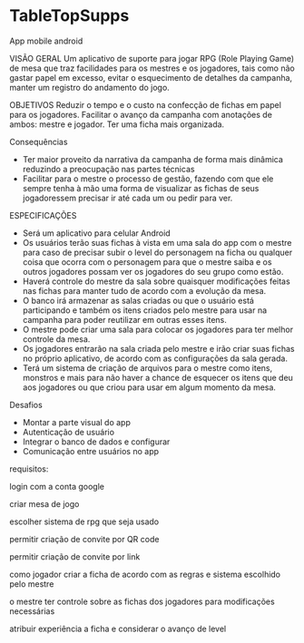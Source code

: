 # TableTopSupps
App mobile android

VISÃO GERAL
Um aplicativo de suporte para jogar RPG (Role Playing Game) de mesa que traz facilidades para os mestres e os jogadores, tais como não gastar papel em excesso,
evitar o esquecimento de detalhes da campanha, manter um registro do andamento do jogo.

OBJETIVOS
Reduzir o tempo e o custo na confecção de fichas em papel para os jogadores.
Facilitar o avanço da campanha com anotações de ambos: mestre e jogador.
Ter uma ficha mais organizada.

Consequências
- Ter maior proveito da narrativa da campanha de forma mais dinâmica reduzindo a preocupação nas partes técnicas
- Facilitar para o mestre o processo de gestão, fazendo com que ele sempre tenha à mão uma forma de visualizar as fichas de seus jogadoressem precisar ir até cada um
ou pedir para ver.

ESPECIFICAÇÕES
- Será um aplicativo para celular Android
- Os usuários terão suas fichas à vista em uma sala do app com o mestre para caso de precisar subir o level do personagem na ficha ou
qualquer coisa que ocorra com o personagem para que o mestre saiba e os outros jogadores possam ver os jogadores do seu grupo como estão.
- Haverá controle do mestre da sala sobre quaisquer modificações feitas nas fichas para manter tudo de acordo com a evolução da mesa.
- O banco irá armazenar as salas criadas ou que o usuário está participando e também os itens criados pelo mestre para usar na campanha para poder reutilizar em outras
esses itens.
- O mestre pode criar uma sala para colocar os jogadores para ter melhor controle da mesa.
- Os jogadores entrarão na sala criada pelo mestre e irão criar suas fichas no próprio aplicativo, de acordo com as configurações da sala gerada.
- Terá um sistema de criação de arquivos para o mestre como itens, monstros e mais para não haver a chance de esquecer os itens que deu aos jogadores ou
que criou para usar em algum momento da mesa.

Desafios
- Montar a parte visual do app
- Autenticação de usuário
- Integrar o banco de dados e configurar
- Comunicação entre usuários no app

requisitos:

login com a conta google

criar mesa de jogo

escolher sistema de rpg que seja usado

permitir criação de convite por QR code

permitir criação de convite por link

como jogador criar a ficha de acordo com as regras e sistema escolhido pelo mestre

o mestre ter controle sobre as fichas dos jogadores para modificações necessárias

atribuir experiência a ficha e considerar o avanço de level






















